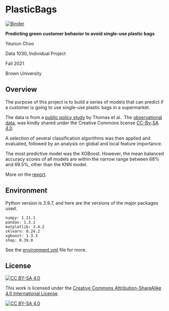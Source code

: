 # PlasticBags

[![Binder](https://mybinder.org/badge_logo.svg)](https://mybinder.org/v2/gh/yeununchoo/plasticbags/main)

**Predicting green customer behavior to avoid single-use plastic bags**

Yeunun Choo 

Data 1030, Individual Project

Fall 2021

Brown University

## Overview

The purpose of this project is to build a series of models that can predict if a customer is going to use single-use plastic bags in a supermarket. 

The data is from a [public policy study](https://dx.doi.org/10.3389/fpsyg.2019.00266) by Thomas et al.. The [observational data](https://dx.doi.org/10.5255/UKDA-SN-852642), was kindly shared under the Creative Commons license [CC-By-SA 4.0](https://creativecommons.org/licenses/by-sa/4.0/). 

A selection of several classification algorithms was then applied and evaluated, followed by an analysis on global and local feature importance.

The most predictive model was the XGBoost. However, the mean balanced accuracy scores of all models are within the narrow range between 68% and 69.5%, other than the KNN model. 

More on the [report](https://github.com/yeununchoo/plasticbags/tree/main/report).

## Environment

Python version is 3.9.7, and here are the versions of the major packages used. 

```
numpy: 1.21.1
pandas: 1.3.1
matplotlib: 3.4.2
sklearn: 0.24.2
xgboost: 1.3.3
shap: 0.39.0
```

See the [environment.yml](https://github.com/yeununchoo/plasticbags/blob/main/environment.yml) file for more.

## License

[![CC BY-SA 4.0][cc-by-sa-shield]][cc-by-sa]

This work is licensed under the
[Creative Commons Attribution-ShareAlike 4.0 International License][cc-by-sa].

[![CC BY-SA 4.0][cc-by-sa-image]][cc-by-sa]

[cc-by-sa]: http://creativecommons.org/licenses/by-sa/4.0/
[cc-by-sa-image]: https://licensebuttons.net/l/by-sa/4.0/88x31.png
[cc-by-sa-shield]: https://img.shields.io/badge/License-CC%20BY--SA%204.0-lightgrey.svg
